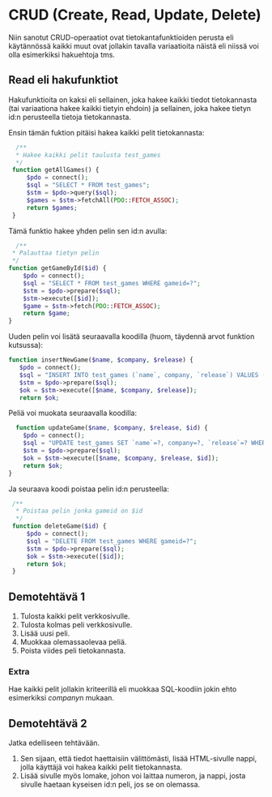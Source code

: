 # CRUD (Create, Read, Update, Delete)

Niin sanotut CRUD-operaatiot ovat tietokantafunktioiden perusta eli käytännössä kaikki muut ovat jollakin tavalla variaatioita näistä eli niissä voi olla esimerkiksi hakuehtoja tms.

## Read eli hakufunktiot

Hakufunktioita on kaksi eli sellainen, joka hakee kaikki tiedot tietokannasta (tai variaationa hakee kaikki tietyin ehdoin) ja sellainen, joka hakee tietyn id:n perusteella tietoja tietokannasta.

Ensin tämän fuktion pitäisi hakea kaikki pelit tietokannasta:

````php
  /**
  * Hakee kaikki pelit taulusta test_games
  */
 function getAllGames() {
     $pdo = connect();
     $sql = "SELECT * FROM test_games";
     $stm = $pdo->query($sql);
     $games = $stm->fetchAll(PDO::FETCH_ASSOC);
     return $games;
 } 
 ````

 Tämä funktio hakee yhden pelin sen id:n avulla:

 ````php
   /**
  * Palauttaa tietyn pelin
  */
 function getGameById($id) {
     $pdo = connect();
     $sql = "SELECT * FROM test_games WHERE gameid=?";
     $stm = $pdo->prepare($sql);
     $stm->execute([$id]);
     $game = $stm->fetch(PDO::FETCH_ASSOC);
     return $game;
 }  
 ````

 Uuden pelin voi lisätä seuraavalla koodilla (huom, täydennä arvot funktion kutsussa):

 ````php
 function insertNewGame($name, $company, $release) {
    $pdo = connect();
    $sql = "INSERT INTO test_games (`name`, company, `release`) VALUES (?, ?, ?)";
    $stm = $pdo->prepare($sql);
    $ok = $stm->execute([$name, $company, $release]);
    return $ok;
````

Peliä voi muokata seuraavalla koodilla: 

````php
  function updateGame($name, $company, $release, $id) {
    $pdo = connect();
    $sql = "UPDATE test_games SET `name`=?, company=?, `release`=? WHERE gameid=?";
    $stm = $pdo->prepare($sql);
    $ok = $stm->execute([$name, $company, $release, $id]);
    return $ok;
} 
````

Ja seuraava koodi poistaa pelin id:n perusteella:

````php
 /**
  * Poistaa pelin jonka gameid on $id
  */
 function deleteGame($id) {
     $pdo = connect();
     $sql = "DELETE FROM test_games WHERE gameid=?";
     $stm = $pdo->prepare($sql);
     $ok = $stm->execute([$id]);
     return $ok;
 }  
 ````

## Demotehtävä 1

 1. Tulosta kaikki pelit verkkosivulle.
 2. Tulosta kolmas peli verkkosivulle.
 3. Lisää uusi peli.
 4. Muokkaa olemassaolevaa peliä.
 5. Poista viides peli tietokannasta.

### Extra

Hae kaikki pelit jollakin kriteerillä eli muokkaa SQL-koodiin jokin ehto esimerkiksi *company*n mukaan. 

## Demotehtävä 2

Jatka edelliseen tehtävään.
1. Sen sijaan, että tiedot haettaisiin välittömästi, lisää HTML-sivulle nappi, jolla käyttäjä voi hakea kaikki pelit tietokannasta.
2. Lisää sivulle myös lomake, johon voi laittaa numeron, ja nappi, josta sivulle haetaan kyseisen id:n peli, jos se on olemassa.
